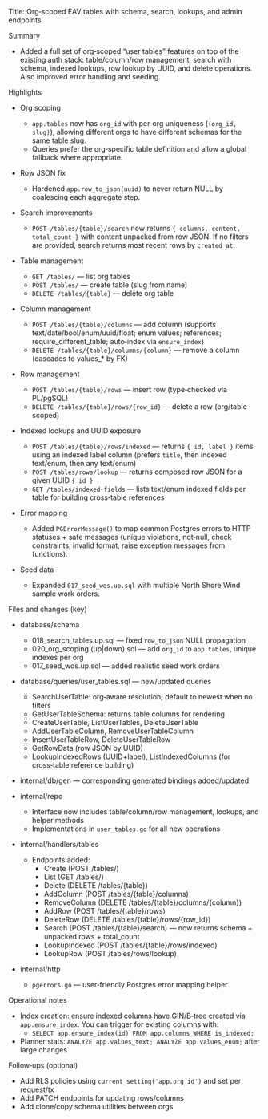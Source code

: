 Title: Org‑scoped EAV tables with schema, search, lookups, and admin endpoints

Summary
- Added a full set of org‑scoped “user tables” features on top of the existing auth stack: table/column/row management, search with schema, indexed lookups, row lookup by UUID, and delete operations. Also improved error handling and seeding.

Highlights
- Org scoping
  - `app.tables` now has `org_id` with per‑org uniqueness (`(org_id, slug)`), allowing different orgs to have different schemas for the same table slug.
  - Queries prefer the org‑specific table definition and allow a global fallback where appropriate.

- Row JSON fix
  - Hardened `app.row_to_json(uuid)` to never return NULL by coalescing each aggregate step.

- Search improvements
  - `POST /tables/{table}/search` now returns `{ columns, content, total_count }` with content unpacked from row JSON. If no filters are provided, search returns most recent rows by `created_at`.

- Table management
  - `GET /tables/` — list org tables
  - `POST /tables/` — create table (slug from name)
  - `DELETE /tables/{table}` — delete org table

- Column management
  - `POST /tables/{table}/columns` — add column (supports text/date/bool/enum/uuid/float; enum values; references; require_different_table; auto‑index via `ensure_index`)
  - `DELETE /tables/{table}/columns/{column}` — remove a column (cascades to values_* by FK)

- Row management
  - `POST /tables/{table}/rows` — insert row (type‑checked via PL/pgSQL)
  - `DELETE /tables/{table}/rows/{row_id}` — delete a row (org/table scoped)

- Indexed lookups and UUID exposure
  - `POST /tables/{table}/rows/indexed` — returns `{ id, label }` items using an indexed label column (prefers `title`, then indexed text/enum, then any text/enum)
  - `POST /tables/rows/lookup` — returns composed row JSON for a given UUID `{ id }`
  - `GET /tables/indexed-fields` — lists text/enum indexed fields per table for building cross‑table references

- Error mapping
  - Added `PGErrorMessage()` to map common Postgres errors to HTTP statuses + safe messages (unique violations, not‑null, check constraints, invalid format, raise exception messages from functions).

- Seed data
  - Expanded `017_seed_wos.up.sql` with multiple North Shore Wind sample work orders.

Files and changes (key)
- database/schema
  - 018_search_tables.up.sql — fixed `row_to_json` NULL propagation
  - 020_org_scoping.(up|down).sql — add `org_id` to `app.tables`, unique indexes per org
  - 017_seed_wos.up.sql — added realistic seed work orders

- database/queries/user_tables.sql — new/updated queries
  - SearchUserTable: org‑aware resolution; default to newest when no filters
  - GetUserTableSchema: returns table columns for rendering
  - CreateUserTable, ListUserTables, DeleteUserTable
  - AddUserTableColumn, RemoveUserTableColumn
  - InsertUserTableRow, DeleteUserTableRow
  - GetRowData (row JSON by UUID)
  - LookupIndexedRows (UUID+label), ListIndexedColumns (for cross‑table reference building)

- internal/db/gen — corresponding generated bindings added/updated

- internal/repo
  - Interface now includes table/column/row management, lookups, and helper methods
  - Implementations in `user_tables.go` for all new operations

- internal/handlers/tables
  - Endpoints added:
    - Create (POST /tables/)
    - List (GET /tables/)
    - Delete (DELETE /tables/{table})
    - AddColumn (POST /tables/{table}/columns)
    - RemoveColumn (DELETE /tables/{table}/columns/{column})
    - AddRow (POST /tables/{table}/rows)
    - DeleteRow (DELETE /tables/{table}/rows/{row_id})
    - Search (POST /tables/{table}/search) — now returns schema + unpacked rows + total_count
    - LookupIndexed (POST /tables/{table}/rows/indexed)
    - LookupRow (POST /tables/rows/lookup)

- internal/http
  - `pgerrors.go` — user‑friendly Postgres error mapping helper

Operational notes
- Index creation: ensure indexed columns have GIN/B‑tree created via `app.ensure_index`. You can trigger for existing columns with:
  - `SELECT app.ensure_index(id) FROM app.columns WHERE is_indexed;`
- Planner stats: `ANALYZE app.values_text; ANALYZE app.values_enum;` after large changes

Follow‑ups (optional)
- Add RLS policies using `current_setting('app.org_id')` and set per request/tx
- Add PATCH endpoints for updating rows/columns
- Add clone/copy schema utilities between orgs

